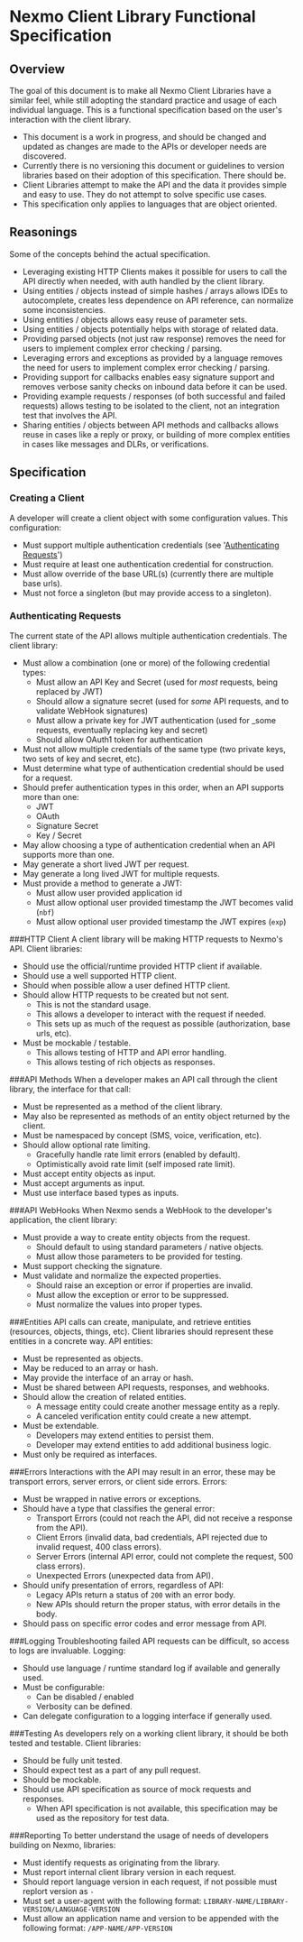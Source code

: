 Nexmo Client Library Functional Specification
=============================================
 
Overview
--------
The goal of this document is to make all Nexmo Client Libraries have a similar feel, while still adopting the standard 
practice and usage of each individual language. This is a functional specification based on the user's interaction with 
the client library.

- This document is a work in progress, and should be changed and updated as changes are made to the APIs or developer 
  needs are discovered.
- Currently there is no versioning this document or guidelines to version libraries based on their adoption of this 
  specification. There should be.
- Client Libraries attempt to make the API and the data it provides simple and easy to use. They do not attempt to 
  solve specific use cases.
- This specification only applies to languages that are object oriented.
 
Reasonings
----------
Some of the concepts behind the actual specification. 

- Leveraging existing HTTP Clients makes it possible for users to call the API directly when needed, with auth handled 
  by the client library.
- Using entities / objects instead of simple hashes / arrays allows IDEs to autocomplete, creates less dependence on 
  API reference, can normalize some inconsistencies.
- Using entities / objects allows easy reuse of parameter sets. 
- Using entities / objects potentially helps with storage of related data.
- Providing parsed objects (not just raw response) removes the need for users to implement complex error checking / 
  parsing.
- Leveraging errors and exceptions as provided by a language removes the need for users to implement complex error 
  checking / parsing.
- Providing support for callbacks enables easy signature support and removes verbose sanity checks on inbound data 
  before it can be used.
- Providing example requests / responses (of both successful and failed requests) allows testing to be isolated to the 
  client, not an integration test that involves the API.
- Sharing entities / objects between API methods and callbacks allows reuse in cases like a reply or proxy, or building 
  of more complex entities in cases like messages and DLRs, or verifications.
 
Specification
-------------
### Creating a Client
A developer will create a client object with some configuration values. This configuration:

- Must support multiple authentication credentials (see '[Authenticating Requests](authenticating-requests)')
- Must require at least one authentication credential for construction.
- Must allow override of the base URL(s) (currently there are multiple base urls).
- Must not force a singleton (but may provide access to a singleton).
 
### Authenticating Requests
The current state of the API allows multiple authentication credentials. The client library:

- Must allow a combination (one or more) of the following credential types:
    - Must allow an API Key and Secret (used for _most_ requests, being replaced by JWT)
    - Should allow a signature secret (used for _some_ API requests, and to validate WebHook signatures)
    - Must allow a private key for JWT authentication (used for _some requests, eventually replacing key and secret)
    - Should allow OAuth1 token for authentication
- Must not allow multiple credentials of the same type (two private keys, two sets of key and secret, etc).
- Must determine what type of authentication credential should be used for a request.
- Should prefer authentication types in this order, when an API supports more than one:
    - JWT
    - OAuth
    - Signature Secret
    - Key / Secret
- May allow choosing a type of authentication credential when an API supports more than one. 
- May generate a short lived JWT per request.
- May generate a long lived JWT for multiple requests.
- Must provide a method to generate a JWT:
    - Must allow user provided application id
    - Must allow optional user provided timestamp the JWT becomes valid (`nbf`)
    - Must allow optional user provided timestamp the JWT expires (`exp`)
 
###HTTP Client
A client library will be making HTTP requests to Nexmo's API. Client libraries:

- Should use the official/runtime provided HTTP client if available.
- Should use a well supported HTTP client.
- Should when possible allow a user defined HTTP client.
- Should allow HTTP requests to be created but not sent.
    * This is not the standard usage.
    * This allows a developer to interact with the request if needed.
    * This sets up as much of the request as possible (authorization, base urls, etc).
- Must be mockable / testable.
    * This allows testing of HTTP and API error handling.
    * This allows testing of rich objects as responses.
 
###API Methods
When a developer makes an API call through the client library, the interface for that call:

- Must be represented as a method of the client library.
- May also be represented as methods of an entity object returned by the client.
- Must be namespaced by concept (SMS, voice, verification, etc).
- Should allow optional rate limiting.
    * Gracefully handle rate limit errors (enabled by default).
    * Optimistically avoid rate limit (self imposed rate limit).
- Must accept entity objects as input.
- Must accept arguments as input.
- Must use interface based types as inputs.
 
###API WebHooks
When Nexmo sends a WebHook to the developer's application, the client library:

- Must provide a way to create entity objects from the request.
    * Should default to using standard parameters / native objects.
    * Must allow those parameters to be provided for testing.
- Must support checking the signature.
- Must validate and normalize the expected properties.
    * Should raise an exception or error if properties are invalid.
    * Must allow the exception or error to be suppressed.
    * Must normalize the values into proper types.
 
###Entities
API calls can create, manipulate, and retrieve entities (resources, objects, things, etc). Client libraries should 
represent these entities in a concrete way. API entities:

- Must be represented as objects.
- May be reduced to an array or hash.
- May provide the interface of an array or hash.
- Must be shared between API requests, responses, and webhooks.
- Should allow the creation of related entities.
    * A message entity could create another message entity as a reply.
    * A canceled verification entity could create a new attempt.
- Must be extendable.
    * Developers may extend entities to persist them.
    * Developer may extend entities to add additional business logic.
- Must only be required as interfaces.
 
###Errors
Interactions with the API may result in an error, these may be transport errors, server errors, or client side errors. 
Errors:
 
- Must be wrapped in native errors or exceptions.
- Should have a type that classifies the general error:
    * Transport Errors (could not reach the API, did not receive a response from the API).
    * Client Errors (invalid data, bad credentials, API rejected due to invalid request, 400 class errors).
    * Server Errors (internal API error, could not complete the request, 500 class errors).
    * Unexpected Errors (unexpected data from API).
- Should unify presentation of errors, regardless of API:
    * Legacy APIs return a status of `200` with an error body.
    * New APIs should return the proper status, with error details in the body.
- Should pass on specific error codes and error message from API.

###Logging
Troubleshooting failed API requests can be difficult, so access to logs are invaluable. Logging:

- Should use language / runtime standard log if available and generally used.
- Must be configurable:
  - Can be disabled / enabled
  - Verbosity can be defined.
- Can delegate configuration to a logging interface if generally used.


###Testing
As developers rely on a working client library, it should be both tested and testable. Client libraries:

- Should be fully unit tested.
- Should expect test as a part of any pull request.
- Should be mockable.
- Should use API specification as source of mock requests and responses.
    * When API specification is not available, this specification may be used as the repository for test data.
    
###Reporting
To better understand the usage of needs of developers building on Nexmo, libraries:

- Must identify requests as originating from the library.
- Must report internal client library version in each request.
- Should report language version in each request, if not possible must replort version as `-`
- Must set a user-agent with the following format: `LIBRARY-NAME/LIBRARY-VERSION/LANGUAGE-VERSION`
- Must allow an application name and version to be appended with the following format: `/APP-NAME/APP-VERSION`